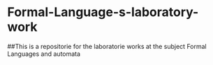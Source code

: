 # Formal-Language-s-laboratory-work
##This is a repositorie for the laboratorie works at the subject Formal Languages and automata
